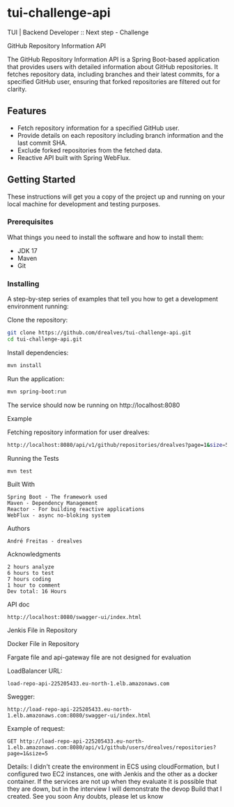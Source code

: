 # tui-challenge-api
TUI | Backend Developer :: Next step - Challenge

GitHub Repository Information API

The GitHub Repository Information API is a Spring Boot-based application that provides users with detailed information about GitHub repositories. It fetches repository data, including branches and their latest commits, for a specified GitHub user, ensuring that forked repositories are filtered out for clarity.

## Features

- Fetch repository information for a specified GitHub user.
- Provide details on each repository including branch information and the last commit SHA.
- Exclude forked repositories from the fetched data.
- Reactive API built with Spring WebFlux.

## Getting Started

These instructions will get you a copy of the project up and running on your local machine for development and testing purposes.

### Prerequisites

What things you need to install the software and how to install them:

- JDK 17
- Maven
- Git

### Installing

A step-by-step series of examples that tell you how to get a development environment running:

Clone the repository:

```bash
git clone https://github.com/drealves/tui-challenge-api.git
cd tui-challenge-api.git
```
Install dependencies:
```bash
mvn install
```
Run the application:
```bash
mvn spring-boot:run
```
The service should now be running on http://localhost:8080

Example

Fetching repository information for user drealves:
```bash
http://localhost:8080/api/v1/github/repositories/drealves?page=1&size=5
```
Running the Tests
```bash
mvn test
```

Built With

    Spring Boot - The framework used
    Maven - Dependency Management
    Reactor - For building reactive applications
    WebFlux - async no-bloking system


Authors

    André Freitas - drealves

Acknowledgments

    2 hours analyze
    6 hours to test
    7 hours coding
    1 hour to comment
    Dev total: 16 Hours


API doc 

    http://localhost:8080/swagger-ui/index.html

Jenkis File in Repository

Docker File in Repository

Fargate file and api-gateway file are not designed for evaluation

LoadBalancer URL: 

    load-repo-api-225205433.eu-north-1.elb.amazonaws.com

Swegger:

    http://load-repo-api-225205433.eu-north-1.elb.amazonaws.com:8080/swagger-ui/index.html

Example of request:
    
    GET http://load-repo-api-225205433.eu-north-1.elb.amazonaws.com:8080/api/v1/github/users/drealves/repositories?page=1&size=5

Details:
I didn't create the environment in ECS using cloudFormation, but I configured two EC2 instances, one with Jenkis and the other as a docker container. If the services are not up when they evaluate it is possible that they are down, but in the interview I will demonstrate the devop Build that I created. See you soon Any doubts, please let us know

    
